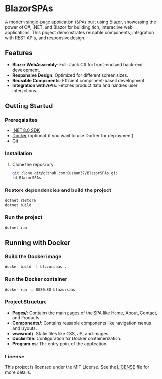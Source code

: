 # BlazorSPAs

A modern single-page application (SPA) built using Blazor, showcasing the power of C#, .NET, and Blazor for building rich, interactive web applications. This project demonstrates reusable components, integration with REST APIs, and responsive design.

## Features

- **Blazor WebAssembly**: Full-stack C# for front-end and back-end development.
- **Responsive Design**: Optimized for different screen sizes.
- **Reusable Components**: Efficient component-based development.
- **Integration with APIs**: Fetches product data and handles user interactions.

## Getting Started

### Prerequisites

- [.NET 8.0 SDK](https://dotnet.microsoft.com/download/dotnet/8.0)
- [Docker](https://www.docker.com/get-started) (optional, if you want to use Docker for deployment)
- Git

### Installation

1. Clone the repository:

   ```bash
   git clone git@github.com:Ousman37/BlazorSPAs.git
   cd BlazorSPAs
   ```

### Restore dependencies and build the project

```bash
dotnet restore
dotnet build
```

### Run the project

```bash
dotnet run
```

## Running with Docker

### Build the Docker image

```bash
docker build -t blazorspas .
```

### Run the Docker container

```bash
docker run -p 8080:80 blazorspas
```

### Project Structure

- **Pages/**: Contains the main pages of the SPA like Home, About, Contact, and Products.
- **Components/**: Contains reusable components like navigation menus and layouts.
- **wwwroot/**: Static files like CSS, JS, and images.
- **Dockerfile**: Configuration for Docker containerization.
- **Program.cs**: The entry point of the application.

### License

This project is licensed under the MIT License. See the [LICENSE](LICENSE) file for more details.
